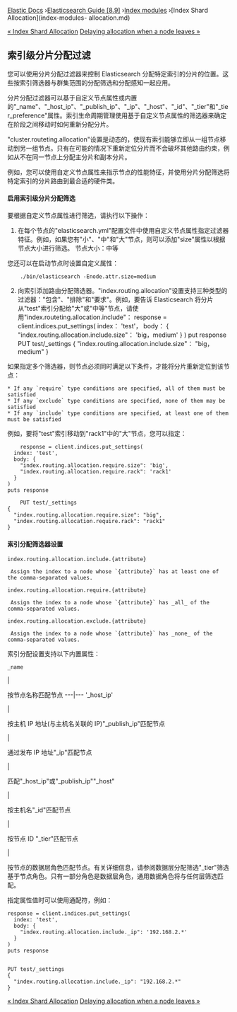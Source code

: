 

[Elastic Docs](/guide/) ›[Elasticsearch Guide [8.9]](index.md) ›[Index
modules](index-modules.md) ›[Index Shard Allocation](index-modules-
allocation.md)

[« Index Shard Allocation](index-modules-allocation.md) [Delaying allocation
when a node leaves »](delayed-allocation.md)

## 索引级分片分配过滤

您可以使用分片分配过滤器来控制 Elasticsearch 分配特定索引的分片的位置。这些按索引筛选器与群集范围的分配筛选和分配感知一起应用。

分片分配过滤器可以基于自定义节点属性或内置的"_name"、"_host_ip"、"_publish_ip"、"_ip"、"_host"、"_id"、"_tier"和"_tier_preference"属性。索引生命周期管理使用基于自定义节点属性的筛选器来确定在阶段之间移动时如何重新分配分片。

"cluster.routeting.allocation"设置是动态的，使现有索引能够立即从一组节点移动到另一组节点。只有在可能的情况下重新定位分片而不会破坏其他路由约束，例如从不在同一节点上分配主分片和副本分片。

例如，您可以使用自定义节点属性来指示节点的性能特征，并使用分片分配筛选将特定索引的分片路由到最合适的硬件类。

#### 启用索引级分片分配筛选

要根据自定义节点属性进行筛选，请执行以下操作：

1. 在每个节点的"elasticsearch.yml"配置文件中使用自定义节点属性指定过滤器特征。例如，如果您有"小"、"中"和"大"节点，则可以添加"size"属性以根据节点大小进行筛选。           节点大小：中等

您还可以在启动节点时设置自定义属性：

    
        ./bin/elasticsearch -Enode.attr.size=medium

2. 向索引添加路由分配筛选器。"index.routing.allocation"设置支持三种类型的过滤器："包含"、"排除"和"要求"。例如，要告诉 Elasticsearch 将分片从"test"索引分配给"大"或"中等"节点，请使用"index.routeting.allocation.include"： response = client.indices.put_settings( index： 'test'， body： { "index.routing.allocation.include.size"： 'big，medium' } ) put response PUT test/_settings { "index.routing.allocation.include.size"： "big，medium" }

如果指定多个筛选器，则节点必须同时满足以下条件，才能将分片重新定位到该节点：

    * If any `require` type conditions are specified, all of them must be satisfied 
    * If any `exclude` type conditions are specified, none of them may be satisfied 
    * If any `include` type conditions are specified, at least one of them must be satisfied 

例如，要将"test"索引移动到"rack1"中的"大"节点，您可以指定：

    
        response = client.indices.put_settings(
      index: 'test',
      body: {
        "index.routing.allocation.require.size": 'big',
        "index.routing.allocation.require.rack": 'rack1'
      }
    )
    puts response
    
        PUT test/_settings
    {
      "index.routing.allocation.require.size": "big",
      "index.routing.allocation.require.rack": "rack1"
    }

#### 索引分配筛选器设置

`index.routing.allocation.include.{attribute}`

     Assign the index to a node whose `{attribute}` has at least one of the comma-separated values. 
`index.routing.allocation.require.{attribute}`

     Assign the index to a node whose `{attribute}` has _all_ of the comma-separated values. 
`index.routing.allocation.exclude.{attribute}`

     Assign the index to a node whose `{attribute}` has _none_ of the comma-separated values. 

索引分配设置支持以下内置属性：

`_name`

|

按节点名称匹配节点 ---|--- '_host_ip'

|

按主机 IP 地址(与主机名关联的 IP)"_publish_ip"匹配节点

|

通过发布 IP 地址"_ip"匹配节点

|

匹配"_host_ip"或"_publish_ip""_host"

|

按主机名"_id"匹配节点

|

按节点 ID "_tier"匹配节点

|

按节点的数据层角色匹配节点。有关详细信息，请参阅数据层分配筛选"_tier"筛选基于节点角色。只有一部分角色是数据层角色，通用数据角色将与任何层筛选匹配。

指定属性值时可以使用通配符，例如：

    
    
    response = client.indices.put_settings(
      index: 'test',
      body: {
        "index.routing.allocation.include._ip": '192.168.2.*'
      }
    )
    puts response
    
    
    PUT test/_settings
    {
      "index.routing.allocation.include._ip": "192.168.2.*"
    }

[« Index Shard Allocation](index-modules-allocation.md) [Delaying allocation
when a node leaves »](delayed-allocation.md)
